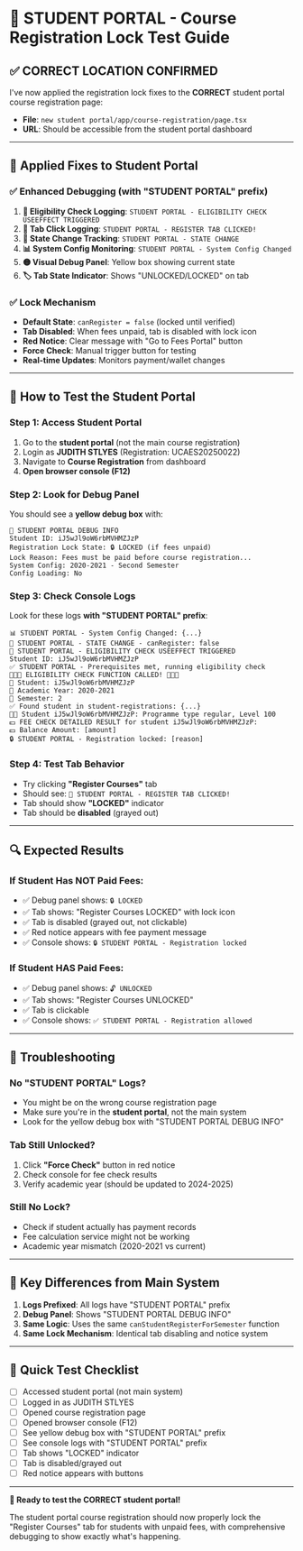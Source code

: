 # 🎯 STUDENT PORTAL - Course Registration Lock Test Guide

## ✅ **CORRECT LOCATION CONFIRMED**
I've now applied the registration lock fixes to the **CORRECT** student portal course registration page:
- **File**: `new student portal/app/course-registration/page.tsx`
- **URL**: Should be accessible from the student portal dashboard

---

## 🔧 **Applied Fixes to Student Portal**

### ✅ **Enhanced Debugging (with "STUDENT PORTAL" prefix)**
1. **🚀 Eligibility Check Logging**: `STUDENT PORTAL - ELIGIBILITY CHECK USEEFFECT TRIGGERED`
2. **🔴 Tab Click Logging**: `STUDENT PORTAL - REGISTER TAB CLICKED!`
3. **🔄 State Change Tracking**: `STUDENT PORTAL - STATE CHANGE`
4. **📊 System Config Monitoring**: `STUDENT PORTAL - System Config Changed`
5. **🟡 Visual Debug Panel**: Yellow box showing current state
6. **🏷️ Tab State Indicator**: Shows "UNLOCKED/LOCKED" on tab

### ✅ **Lock Mechanism**
- **Default State**: `canRegister = false` (locked until verified)
- **Tab Disabled**: When fees unpaid, tab is disabled with lock icon
- **Red Notice**: Clear message with "Go to Fees Portal" button
- **Force Check**: Manual trigger button for testing
- **Real-time Updates**: Monitors payment/wallet changes

---

## 🧪 **How to Test the Student Portal**

### **Step 1: Access Student Portal**
1. Go to the **student portal** (not the main course registration)
2. Login as **JUDITH STLYES** (Registration: UCAES20250022)
3. Navigate to **Course Registration** from dashboard
4. **Open browser console (F12)**

### **Step 2: Look for Debug Panel**
You should see a **yellow debug box** with:
```
🔧 STUDENT PORTAL DEBUG INFO
Student ID: iJ5wJl9oW6rbMVHMZJzP
Registration Lock State: 🔒 LOCKED (if fees unpaid)
Lock Reason: Fees must be paid before course registration...
System Config: 2020-2021 - Second Semester
Config Loading: No
```

### **Step 3: Check Console Logs**
Look for these logs **with "STUDENT PORTAL" prefix**:
```
📊 STUDENT PORTAL - System Config Changed: {...}
🔄 STUDENT PORTAL - STATE CHANGE - canRegister: false
🚀 STUDENT PORTAL - ELIGIBILITY CHECK USEEFFECT TRIGGERED
Student ID: iJ5wJl9oW6rbMVHMZJzP
✅ STUDENT PORTAL - Prerequisites met, running eligibility check
🚀🚀🚀 ELIGIBILITY CHECK FUNCTION CALLED! 🚀🚀🚀
🚀 Student: iJ5wJl9oW6rbMVHMZJzP
🚀 Academic Year: 2020-2021
🚀 Semester: 2
✅ Found student in student-registrations: {...}
👨‍🎓 Student iJ5wJl9oW6rbMVHMZJzP: Programme type regular, Level 100
💵 FEE CHECK DETAILED RESULT for student iJ5wJl9oW6rbMVHMZJzP:
💵 Balance Amount: [amount]
🔒 STUDENT PORTAL - Registration locked: [reason]
```

### **Step 4: Test Tab Behavior**
- Try clicking **"Register Courses"** tab
- Should see: `🔴 STUDENT PORTAL - REGISTER TAB CLICKED!`
- Tab should show **"LOCKED"** indicator
- Tab should be **disabled** (grayed out)

---

## 🔍 **Expected Results**

### **If Student Has NOT Paid Fees:**
- ✅ Debug panel shows: `🔒 LOCKED`
- ✅ Tab shows: "Register Courses LOCKED" with lock icon
- ✅ Tab is disabled (grayed out, not clickable)
- ✅ Red notice appears with fee payment message
- ✅ Console shows: `🔒 STUDENT PORTAL - Registration locked`

### **If Student HAS Paid Fees:**
- ✅ Debug panel shows: `🔓 UNLOCKED`
- ✅ Tab shows: "Register Courses UNLOCKED"
- ✅ Tab is clickable
- ✅ Console shows: `✅ STUDENT PORTAL - Registration allowed`

---

## 🚨 **Troubleshooting**

### **No "STUDENT PORTAL" Logs?**
- You might be on the wrong course registration page
- Make sure you're in the **student portal**, not the main system
- Look for the yellow debug box with "STUDENT PORTAL DEBUG INFO"

### **Tab Still Unlocked?**
1. Click **"Force Check"** button in red notice
2. Check console for fee check results
3. Verify academic year (should be updated to 2024-2025)

### **Still No Lock?**
- Check if student actually has payment records
- Fee calculation service might not be working
- Academic year mismatch (2020-2021 vs current)

---

## 🎯 **Key Differences from Main System**

1. **Logs Prefixed**: All logs have "STUDENT PORTAL" prefix
2. **Debug Panel**: Shows "STUDENT PORTAL DEBUG INFO"
3. **Same Logic**: Uses the same `canStudentRegisterForSemester` function
4. **Same Lock Mechanism**: Identical tab disabling and notice system

---

## 📱 **Quick Test Checklist**

- [ ] Accessed student portal (not main system)
- [ ] Logged in as JUDITH STLYES
- [ ] Opened course registration page
- [ ] Opened browser console (F12)
- [ ] See yellow debug box with "STUDENT PORTAL" prefix
- [ ] See console logs with "STUDENT PORTAL" prefix
- [ ] Tab shows "LOCKED" indicator
- [ ] Tab is disabled/grayed out
- [ ] Red notice appears with buttons

---

**🚀 Ready to test the CORRECT student portal!**

The student portal course registration should now properly lock the "Register Courses" tab for students with unpaid fees, with comprehensive debugging to show exactly what's happening.






